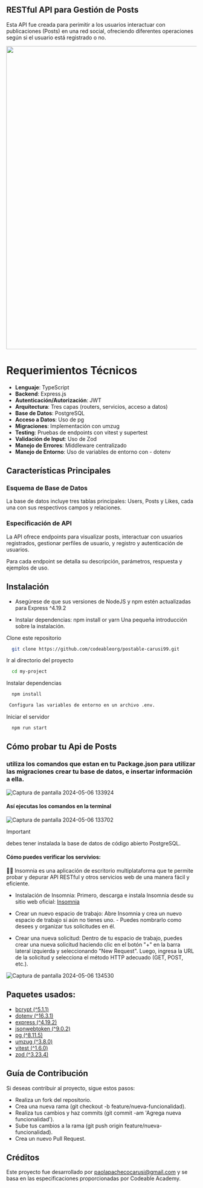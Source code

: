 
## RESTful API para Gestión de Posts

Esta API fue creada para perimitir a los usuarios interactuar con publicaciones (Posts) en una red social, ofreciendo diferentes operaciones según si el usuario está registrado o no.

<img src="https://github.com/carusi99/Notes/assets/151582174/1d3f7320-1e62-4e8c-873c-e6cd4f380717" width="800">

# Requerimientos Técnicos
- **Lenguaje**: TypeScript
- **Backend**: Express.js
- **Autenticación/Autorización**: JWT
- **Arquitectura**: Tres capas (routers, servicios, acceso a datos)
- **Base de Datos**: PostgreSQL
- **Acceso a Datos**: Uso de pg
- **Migraciones**: Implementación con umzug
- **Testing**: Pruebas de endpoints con vitest y supertest
- **Validación de Input**: Uso de Zod
- **Manejo de Errores**: Middleware centralizado
- **Manejo de Entorno**: Uso de variables de entorno con - dotenv
## Características Principales
### Esquema de Base de Datos
La base de datos incluye tres tablas principales: Users, Posts y Likes, cada una con sus respectivos campos y relaciones.

### Especificación de API
La API ofrece endpoints para visualizar posts, interactuar con usuarios registrados, gestionar perfiles de usuario, y registro y autenticación de usuarios.

Para cada endpoint se detalla su descripción, parámetros, respuesta y ejemplos de uso.



## Instalación

- Asegúrese de que sus versiones de NodeJS y npm estén actualizadas para Express ^4.19.2

- Instalar dependencias: npm install or yarn Una pequeña introducción sobre la instalación.

Clone este repositorio

```bash
  git clone https://github.com/codeableorg/postable-carusi99.git
```

Ir al directorio del proyecto

```bash
  cd my-project
```

Instalar dependencias

```bash
  npm install
```

```bash
 Configura las variables de entorno en un archivo .env.
```

Iniciar el servidor

```bash
  npm run start
```
## Cómo probar tu Api de Posts
### utiliza los comandos que estan en tu Package.json para utilizar las migraciones crear tu base de datos, e insertar información a ella.
![Captura de pantalla 2024-05-06 133924](https://github.com/carusi99/Notes/assets/151582174/405c2717-0c92-42fe-b5fe-f54a5e71e35c)

#### Así ejecutas los comandos en la terminal
![Captura de pantalla 2024-05-06 133702](https://github.com/carusi99/Notes/assets/151582174/7460f738-cac8-450e-a787-73ee0e4ca55b)

> [!IMPORTANT]
> debes tener instalada la base de datos de código abierto PostgreSQL.

#### Cómo puedes verificar los servivios:

👩‍💻 Insomnia es una aplicación de escritorio multiplataforma que te permite probar y depurar API RESTful y otros servicios web de una manera fácil y eficiente.

- Instalación de Insomnia: Primero, descarga e instala Insomnia desde su sitio web oficial: [Insomnia](https://insomnia.rest/download)

- Crear un nuevo espacio de trabajo: Abre Insomnia y crea un nuevo espacio de trabajo si aún no tienes uno. - Puedes nombrarlo como desees y organizar tus solicitudes en él.
- Crear una nueva solicitud: Dentro de tu espacio de trabajo, puedes crear una nueva solicitud haciendo clic en el botón "+" en la barra lateral izquierda y seleccionando "New Request". Luego, ingresa la URL de la solicitud y selecciona el método HTTP adecuado (GET, POST, etc.).

![Captura de pantalla 2024-05-06 134530](https://github.com/carusi99/Notes/assets/151582174/3af76f2c-27e9-43f7-ba2f-368032f96cc2)

## Paquetes usados:

- [bcrypt (^5.1.1)](https://www.npmjs.com/package/bcrypt)
- [dotenv (^16.3.1)](https://www.npmjs.com/package/dotenv)
- [express (^4.19.2)](https://www.npmjs.com/package/express)
- [jsonwebtoken (^9.0.2)](https://www.npmjs.com/package/jsonwebtoken)
- [pg (^8.11.5)](https://www.npmjs.com/package/pg)
- [umzug (^3.8.0)](https://www.npmjs.com/package/umzug)
- [vitest (^1.6.0)](https://www.npmjs.com/package/vitest)
- [zod (^3.23.4)](https://www.npmjs.com/package/zod)





## Guía de Contribución
Si deseas contribuir al proyecto, sigue estos pasos:

- Realiza un fork del repositorio.
- Crea una nueva rama (git checkout -b feature/nueva-funcionalidad).
- Realiza tus cambios y haz commits (git commit -am 'Agrega nueva funcionalidad').
- Sube tus cambios a la rama (git push origin feature/nueva-funcionalidad).
- Crea un nuevo Pull Request.

## Créditos
Este proyecto fue desarrollado por paolapachecocarusi@gmail.com y se basa en las especificaciones proporcionadas por Codeable Academy.

